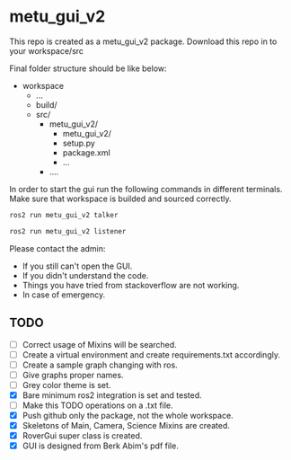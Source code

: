 # metu_gui_v2

This repo is created as a metu_gui_v2 package.
Download this repo in to your workspace/src <br />

Final folder structure should be like below:
- workspace
  - ...
  - build/
  - src/
    - metu_gui_v2/
      - metu_gui_v2/
      - setup.py
      - package.xml
      - ...
    - ....

In order to start the gui run the following commands in different terminals. Make sure that workspace is builded and sourced correctly.

```bash
ros2 run metu_gui_v2 talker
```

```bash
ros2 run metu_gui_v2 listener
```

Please contact the admin:
* If you still can't open the GUI.
* If you didn't understand the code.
* Things you have tried from stackoverflow are not working.
* In case of emergency.


## TODO
- [ ] Correct usage of Mixins will be searched.
- [ ] Create a virtual environment and create requirements.txt accordingly.
- [ ] Create a sample graph changing with ros.
- [ ] Give graphs proper names.
- [ ] Grey color theme is set.
- [x] Bare minimum ros2 integration is set and tested.
- [ ] Make this TODO operations on a .txt file.
- [x] Push github only the package, not the whole workspace.
- [x] Skeletons of Main, Camera, Science Mixins are created.
- [x] RoverGui super class is created.
- [x] GUI is designed from Berk Abim's pdf file.
